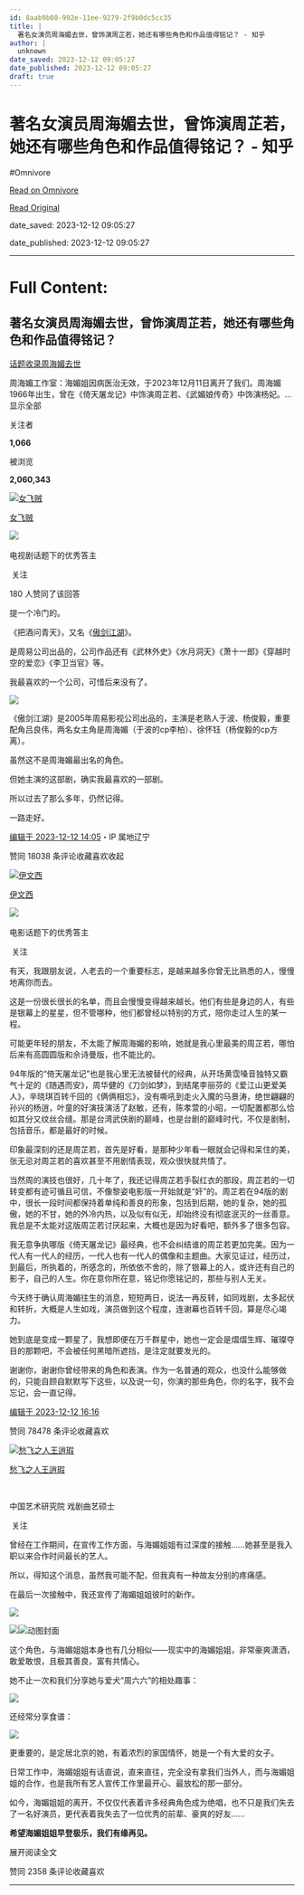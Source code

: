 ```yaml
---
id: 8aab9b08-992e-11ee-9279-2f9b0dc5cc35
title: |
  著名女演员周海媚去世，曾饰演周芷若，她还有哪些角色和作品值得铭记？ - 知乎
author: |
  unknown
date_saved: 2023-12-12 09:05:27
date_published: 2023-12-12 09:05:27
draft: true
---
```


# 著名女演员周海媚去世，曾饰演周芷若，她还有哪些角色和作品值得铭记？ - 知乎
#Omnivore

[Read on Omnivore](https://omnivore.app/me/-18c5fc1838f)

[Read Original](https://www.zhihu.com/question/634561534/answer/3323312601)

date_saved: 2023-12-12 09:05:27

date_published: 2023-12-12 09:05:27

--- 

# Full Content: 

## 著名女演员周海媚去世，曾饰演周芷若，她还有哪些角色和作品值得铭记？

[话题收录周海媚去世](https://www.zhihu.com/topic/29043897)

周海媚工作室：海媚姐因病医治无效，于2023年12月11日离开了我们。周海媚1966年出生，曾在《倚天屠龙记》中饰演周芷若、《武媚娘传奇》中饰演杨妃。…显示全部 ​

关注者

**1,066**

被浏览

**2,060,343**

[![女飞贼](https://proxy-prod.omnivore-image-cache.app/0x0,suoHgABktk8zGt63gISBjlStY1ygnFBD-rQeG9trgJwk/https://pic1.zhimg.com/v2-442b201904ac196f45a911acadd02ad5_l.jpg?source=2c26e567)](https://www.zhihu.com/people/xiaonvfeizei00)

[女飞贼](https://www.zhihu.com/people/xiaonvfeizei00)

[​](https://www.zhihu.com/question/48509984)​![](https://proxy-prod.omnivore-image-cache.app/0x0,sKBtfFYtK0ROqGdvN0zCp5BhZ6pS4CW6jvNAosyO8byE/https://pica.zhimg.com/v2-4812630bc27d642f7cafcd6cdeca3d7a.jpg?source=88ceefae)

电视剧话题下的优秀答主

​ 关注

180 人赞同了该回答

提一个冷门的。

《把酒问青天》，又名《[傲剑江湖](https://www.zhihu.com/search?q=%E5%82%B2%E5%89%91%E6%B1%9F%E6%B9%96&search%5Fsource=Entity&hybrid%5Fsearch%5Fsource=Entity&hybrid%5Fsearch%5Fextra=%7B%22sourceType%22%3A%22answer%22%2C%22sourceId%22%3A3323312601%7D)》。

是周易公司出品的，公司作品还有《武林外史》《水月洞天》《萧十一郎》《穿越时空的爱恋》《李卫当官》等。

我最喜欢的一个公司，可惜后来没有了。

![](https://proxy-prod.omnivore-image-cache.app/1220x744,s-roMlHkXhUxAFH6lNvUk1Rr6hcD5sGFMiMnZP3yiBVc/https://picx.zhimg.com/50/v2-f8b52c8fa5406bc76521086a5d8a8501_720w.jpg?source=2c26e567)

《傲剑江湖》是2005年周易影视公司出品的，主演是老熟人于波、杨俊毅，重要配角吕良伟，两名女主角是周海媚（于波的cp李柏）、徐怀钰（杨俊毅的cp方离）。

虽然这不是周海媚最出名的角色。

但她主演的这部剧，确实我最喜欢的一部剧。

所以过去了那么多年，仍然记得。

一路走好。

[编辑于 2023-12-12 14:05](https://www.zhihu.com/question/634561534/answer/3323312601)・IP 属地辽宁

​赞同 180​​38 条评论​收藏​喜欢收起​

[![伊文西](https://proxy-prod.omnivore-image-cache.app/0x0,siiYZikbDDBuf91AslDAtUhbZ9jme2AnGiqCZPeRc6Pg/https://pica.zhimg.com/v2-932b88a1314b2f9dcfe4a7cdc61f4c1a_l.jpg?source=1def8aca)](https://www.zhihu.com/people/zhan-she)

[伊文西](https://www.zhihu.com/people/zhan-she)

[​](https://www.zhihu.com/question/48509984)​![](https://proxy-prod.omnivore-image-cache.app/0x0,sRpP1H2oa_TfsDLpATwsIt6ipVLRN7HlUZGTch2Ee4JQ/https://picx.zhimg.com/v2-4812630bc27d642f7cafcd6cdeca3d7a.jpg?source=88ceefae)

电影话题下的优秀答主

​ 关注

有天，我跟朋友说，人老去的一个重要标志，是越来越多你曾无比熟悉的人，慢慢地离你而去。

这是一份很长很长的名单，而且会慢慢变得越来越长。他们有些是身边的人，有些是银幕上的星星，但不管哪种，他们都曾经以特别的方式，陪你走过人生的某一程。

可能更年轻的朋友，不太能了解周海媚的影响，她就是我心里最美的周芷若，哪怕后来有高圆圆版和佘诗曼版，也不能比的。

94年版的“倚天屠龙记”也是我心里无法被替代的经典，从开场黄霑嗓音独特又霸气十足的《随遇而安》，周华健的《刀剑如梦》，到结尾李丽芬的《爱江山更爱美人》，辛晓琪百转千回的《俩俩相忘》，没有嘶吼到走火入魔的马景涛，绝世翩翩的孙兴的杨逍，叶童的好演技演活了赵敏，还有，陈孝萱的小昭，一切配置都那么恰如其分又纹丝合缝。那是台湾武侠剧的巅峰，也是台剧的巅峰时代，不仅是剧制，包括音乐，都是最好的时候。

印象最深刻的还是周芷若，首先是好看，是那种少年看一眼就会记得和呆住的美，张无忌对周芷若的喜欢甚至不用剧情表现，观众很快就共情了。

当然周的演技也很好，几十年了，我还记得周芷若手裂红衣的那段，周芷若的一切转变都有迹可循且可信，不像黎姿电影版一开始就是“奸”的。周芷若在94版的剧中，很长一段时间都保持着单纯和善良的形象，包括到后期，她的复杂，她的孤傲，她的不甘，她的外冷内热，以及似有似无，却始终没有彻底泯灭的一丝善意。我总是不太能对这版周芷若讨厌起来，大概也是因为好看吧，额外多了很多包容。

我无意争执哪版《倚天屠龙记》最经典，也不会纠结谁的周芷若更加完美。因为一代人有一代人的经历，一代人也有一代人的偶像和主题曲。大家见证过，经历过，到最后，所执着的，所感念的，所依依不舍的，除了银幕上的人，或许还有自己的影子，自己的人生。你在意你所在意，铭记你愿铭记的，那些与别人无关。

今天终于确认周海媚往生的消息，短短两日，说法一再反转，如同戏剧，太多起伏和转折，大概是人生如戏，演员做到这个程度，连谢幕也百转千回，算是尽心竭力。

她到底是变成一颗星了，我想即便在万千群星中，她也一定会是熠熠生辉、璀璨夺目的那颗吧，不会被任何黑暗所遮挡，是注定就要发光的。

谢谢你，谢谢你曾经带来的角色和表演。作为一名普通的观众，也没什么能够做的，只能自顾自默默写下这些，以及说一句，你演的那些角色，你的名字，我不会忘记，会一直记得。

[编辑于 2023-12-12 16:16](https://www.zhihu.com/question/634561534/answer/3323337098)

​赞同 784​​78 条评论​收藏​喜欢

[![愁飞之人王逍瑕](https://proxy-prod.omnivore-image-cache.app/0x0,sJhV-aP99V89moRwZNjJNizkO9QHii1a7hWIVtRzOlK0/https://pic1.zhimg.com/v2-a4bd1dd442f0bc07f2f5492c0ffd9f6e_l.jpg?source=1def8aca)](https://www.zhihu.com/people/wang-xiao-xia-22-12)

[愁飞之人王逍瑕](https://www.zhihu.com/people/wang-xiao-xia-22-12)

[​](https://www.zhihu.com/question/48510028)

中国艺术研究院 戏剧曲艺硕士

​ 关注

曾经在工作期间，在宣传工作方面，与海媚姐姐有过深度的接触……她甚至是我入职以来合作时间最长的艺人。

所以，得知这个消息，虽然我可能不配，但我真有一种故友分别的疼痛感。

在最后一次接触中，我还宣传了海媚姐姐彼时的新作。

![](https://proxy-prod.omnivore-image-cache.app/1267x713,sj5by5z5ill6D-wFn4_skaJ6xvfzJUa2b_6itYb_UojQ/https://pic1.zhimg.com/50/v2-e1aa55b1d9c00f3aa27422de8059fd54_720w.jpg?source=1def8aca)

![](https://proxy-prod.omnivore-image-cache.app/0x0,sbqUtzjgkF3_kAHxOFZiZh24Lj3RsjNgEXlCIW1CLTwc/data:image/svg+xml;utf8,%3Csvg%20xmlns%3D%22http%3A%2F%2Fwww.w3.org%2F2000%2Fsvg%22%20width%3D%22600%22%20height%3D%22261%22%3E%3C%2Fsvg%3E)![动图封面](https://proxy-prod.omnivore-image-cache.app/600x0,s6nKZomFagxogA7HSzSgiEjcp0WB9pHf13A9nbENaZVM/https://picx.zhimg.com/50/v2-99008dde7cb9e3f0ad1c105bf970d1b9_720w.jpg?source=1def8aca)

这个角色，与海媚姐姐本身也有几分相似——现实中的海媚姐姐，非常豪爽潇洒，敢爱敢恨，且极其善良，富有共情心。

她不止一次和我们分享她与爱犬“周六六”的相处趣事：

![](https://proxy-prod.omnivore-image-cache.app/863x0,sS7L4-GEYIboJW8jI2MT9VKigNTq6aCiSO6D5DK_iCGA/https://picx.zhimg.com/50/v2-739b485f1fb8b1cd82eb9a4598469559_720w.jpg?source=1def8aca)

还经常分享食谱：

![](https://proxy-prod.omnivore-image-cache.app/863x0,sOk8Hc1EED7jWNs8kmPtE1y_sNJILP3_W7zFsLxVw0-k/https://picx.zhimg.com/50/v2-ebd56189a2a1665fedb2d7cb8243a802_720w.jpg?source=1def8aca)

更重要的，是定居北京的她，有着浓烈的家国情怀，她是一个有大爱的女子。

日常工作中，海媚姐姐有话直说，直来直往，完全没有拿我们当外人，而与海媚姐姐的合作，也是我所有艺人宣传工作里最开心、最放松的那一部分。

如今，海媚姐姐的离开，不仅仅代表着许多经典角色成为绝唱，也不只是我们失去了一名好演员，更代表着我失去了一位优秀的前辈、豪爽的好友……

**希望海媚姐姐早登极乐，我们有缘再见。**

展开阅读全文​

​赞同 235​​8 条评论​收藏​喜欢

---

